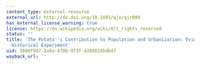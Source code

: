 ```yaml
---
content_type: external-resource
external_url: http://dx.doi.org/10.1093/qje/qjr009
has_external_license_warning: true
license: https://en.wikipedia.org/wiki/All_rights_reserved
status: ''
title: 'The Potato''s Contribution to Population and Urbanization: Evidence from a
  Historical Experiment'
uid: 3080f9d7-2a9a-470b-973f-4289819bdb47
wayback_url: ''
---
```

